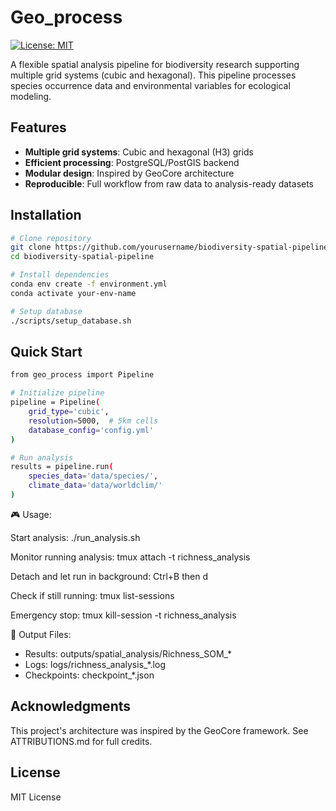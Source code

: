 # Geo_process

[![License: MIT](https://img.shields.io/badge/License-MIT-yellow.svg)](https://opensource.org/licenses/MIT)

A flexible spatial analysis pipeline for biodiversity research supporting multiple grid systems (cubic and hexagonal). This pipeline processes species occurrence data and environmental variables for ecological modeling.

## Features

- **Multiple grid systems**: Cubic and hexagonal (H3) grids
- **Efficient processing**: PostgreSQL/PostGIS backend
- **Modular design**: Inspired by GeoCore architecture
- **Reproducible**: Full workflow from raw data to analysis-ready datasets

## Installation

```bash
# Clone repository
git clone https://github.com/yourusername/biodiversity-spatial-pipeline
cd biodiversity-spatial-pipeline

# Install dependencies
conda env create -f environment.yml
conda activate your-env-name

# Setup database
./scripts/setup_database.sh
```

## Quick Start
```bash
from geo_process import Pipeline

# Initialize pipeline
pipeline = Pipeline(
    grid_type='cubic',
    resolution=5000,  # 5km cells
    database_config='config.yml'
)

# Run analysis
results = pipeline.run(
    species_data='data/species/',
    climate_data='data/worldclim/'
)
```

🎮 Usage:

  Start analysis:
  ./run_analysis.sh

  Monitor running analysis:
  tmux attach -t richness_analysis

  Detach and let run in background:
  Ctrl+B then d

  Check if still running:
  tmux list-sessions

  Emergency stop:
  tmux kill-session -t richness_analysis

  📁 Output Files:

  - Results: outputs/spatial_analysis/Richness_SOM_*
  - Logs: logs/richness_analysis_*.log
  - Checkpoints: checkpoint_*.json

## Acknowledgments
This project's architecture was inspired by the GeoCore framework. See ATTRIBUTIONS.md for full credits.

## License
MIT License